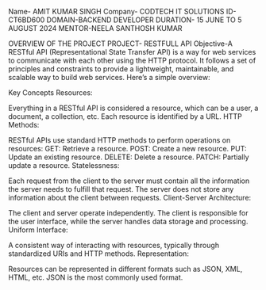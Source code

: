 Name- AMIT KUMAR SINGH 
Company- CODTECH IT SOLUTIONS
ID-CT6BD600
DOMAIN-BACKEND DEVELOPER 
DURATION- 15 JUNE TO 5 AUGUST 2024
MENTOR-NEELA SANTHOSH KUMAR 

OVERVIEW OF THE PROJECT
PROJECT- RESTFULL API
Objective-A RESTful API (Representational State Transfer API) is a way for web services to communicate with each other using the HTTP protocol. It follows a set of principles and constraints to provide a lightweight, maintainable, and scalable way to build web services. Here’s a simple overview:

Key Concepts
Resources:

Everything in a RESTful API is considered a resource, which can be a user, a document, a collection, etc.
Each resource is identified by a URL.
HTTP Methods:

RESTful APIs use standard HTTP methods to perform operations on resources:
GET: Retrieve a resource.
POST: Create a new resource.
PUT: Update an existing resource.
DELETE: Delete a resource.
PATCH: Partially update a resource.
Statelessness:

Each request from the client to the server must contain all the information the server needs to fulfill that request.
The server does not store any information about the client between requests.
Client-Server Architecture:

The client and server operate independently. The client is responsible for the user interface, while the server handles data storage and processing.
Uniform Interface:

A consistent way of interacting with resources, typically through standardized URIs and HTTP methods.
Representation:

Resources can be represented in different formats such as JSON, XML, HTML, etc. JSON is the most commonly used format.

